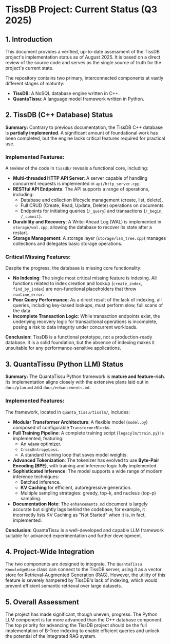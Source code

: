 # TissDB Project: Current Status (Q3 2025)

## 1. Introduction

This document provides a verified, up-to-date assessment of the TissDB project's implementation status as of August 2025. It is based on a direct review of the source code and serves as the single source of truth for the project's current state.

The repository contains two primary, interconnected components at vastly different stages of maturity:
*   **TissDB**: A NoSQL database engine written in C++.
*   **QuantaTissu**: A language model framework written in Python.

## 2. TissDB (C++ Database) Status

**Summary:** Contrary to previous documentation, the TissDB C++ database is **partially implemented**. A significant amount of foundational work has been completed, but the engine lacks critical features required for practical use.

### Implemented Features:
A review of the code in `tissdb/` reveals a functional core, including:
- **Multi-threaded HTTP API Server**: A server capable of handling concurrent requests is implemented in `api/http_server.cpp`.
- **RESTful API Endpoints**: The API supports a range of operations, including:
    - Database and collection lifecycle management (create, list, delete).
    - Full CRUD (Create, Read, Update, Delete) operations on documents.
    - Endpoints for initiating queries (`/_query`) and transactions (`/_begin`, `/_commit`).
- **Durability and Recovery**: A Write-Ahead Log (WAL) is implemented in `storage/wal.cpp`, allowing the database to recover its state after a restart.
- **Storage Management**: A storage layer (`storage/lsm_tree.cpp`) manages collections and delegates basic storage operations.

### Critical Missing Features:
Despite the progress, the database is missing core functionality:
- **No Indexing**: The single most critical missing feature is indexing. All functions related to index creation and lookup (`create_index`, `find_by_index`) are non-functional placeholders that throw `runtime_error`.
- **Poor Query Performance**: As a direct result of the lack of indexing, all queries, including key-based lookups, must perform slow, full scans of the data.
- **Incomplete Transaction Logic**: While transaction endpoints exist, the underlying recovery logic for transactional operations is incomplete, posing a risk to data integrity under concurrent workloads.

**Conclusion:** TissDB is a functional prototype, not a production-ready database. It is a solid foundation, but the absence of indexing makes it unsuitable for any performance-sensitive applications.

## 3. QuantaTissu (Python LLM) Status

**Summary:** The QuantaTissu Python framework is **mature and feature-rich**. Its implementation aligns closely with the extensive plans laid out in `docs/plan.md` and `docs/enhancements.md`.

### Implemented Features:
The framework, located in `quanta_tissu/tisslm/`, includes:
- **Modular Transformer Architecture**: A flexible model (`model.py`) composed of configurable `TransformerBlock`s.
- **Full Training Pipeline**: A complete training script (`legacylm/train.py`) is implemented, featuring:
    - An `AdamW` optimizer.
    - `CrossEntropyLoss`.
    - A standard training loop that saves model weights.
- **Advanced Tokenization**: The tokenizer has evolved to use **Byte-Pair Encoding (BPE)**, with training and inference logic fully implemented.
- **Sophisticated Inference**: The model supports a wide range of modern inference techniques:
    - Batched inference.
    - **KV Caching** for efficient, autoregressive generation.
    - Multiple sampling strategies: greedy, top-k, and nucleus (top-p) sampling.
- **Documentation Note**: The `enhancements.md` document is largely accurate but slightly lags behind the codebase; for example, it incorrectly lists KV Caching as "Not Started" when it is, in fact, implemented.

**Conclusion:** QuantaTissu is a well-developed and capable LLM framework suitable for advanced experimentation and further development.

## 4. Project-Wide Integration

The two components are designed to integrate. The `QuantaTissu` `KnowledgeBase` class can connect to the TissDB server, using it as a vector store for Retrieval-Augmented Generation (RAG). However, the utility of this feature is severely hampered by TissDB's lack of indexing, which would prevent efficient semantic retrieval over large datasets.

## 5. Overall Assessment

The project has made significant, though uneven, progress. The Python LLM component is far more advanced than the C++ database component. The top priority for advancing the TissDB project should be the full implementation of B-Tree indexing to enable efficient queries and unlock the potential of the integrated RAG system.
